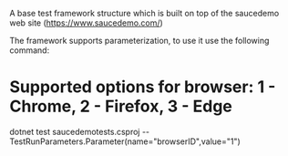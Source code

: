 A base test framework structure which is built on top of the saucedemo web site (https://www.saucedemo.com/)

The framework supports parameterization, to use it use the following command:

# Supported options for browser: 1 - Chrome, 2 - Firefox, 3 - Edge
dotnet test saucedemotests.csproj -- TestRunParameters.Parameter\(name=\"browserID\",value=\"1\"\)

